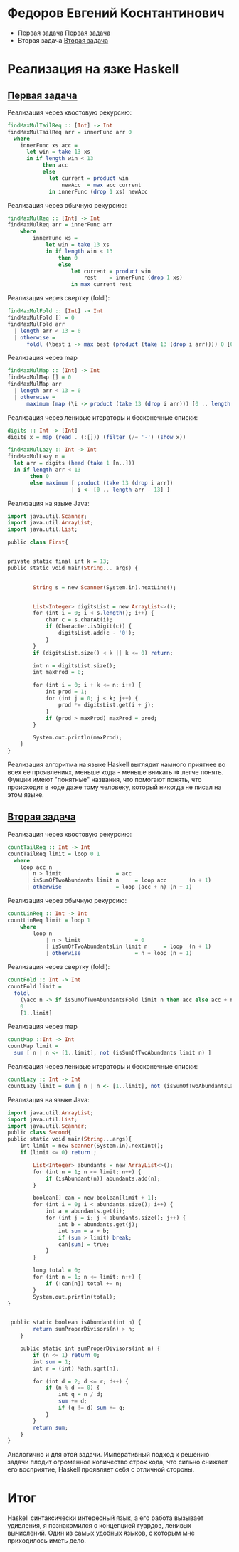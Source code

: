 # Федоров Евгений Коснтантинович
- Первая задача [Первая задача](https://projecteuler.net/problem=8) 
- Вторая задача [Вторая задача](https://projecteuler.net/problem=23)

# Реализация на язке Haskell 

## [Первая задача](https://projecteuler.net/problem=8)
Реализация через хвостовую рекурсию: 
```haskell
findMaxMulTailReq :: [Int] -> Int
findMaxMulTailReq arr = innerFunc arr 0
  where
    innerFunc xs acc =
      let win = take 13 xs
      in if length win < 13
           then acc
           else
             let current = product win
                 newAcc  = max acc current
             in innerFunc (drop 1 xs) newAcc
```
Реализация через обычную рекурсию: 
```haskell
findMaxMulReq :: [Int] -> Int
findMaxMulReq arr = innerFunc arr
    where
        innerFunc xs =
            let win = take 13 xs
            in if length win < 13
                then 0
                else
                    let current = product win
                        rest    = innerFunc (drop 1 xs)
                    in max current rest
```

Реализация через свертку (foldl): 
```haskell
findMaxMulFold :: [Int] -> Int
findMaxMulFold [] = 0
findMaxMulFold arr
  | length arr < 13 = 0
  | otherwise =
      foldl (\best i -> max best (product (take 13 (drop i arr)))) 0 [0 .. length arr - 13]
```
Реализация через map
```haskell
findMaxMulMap :: [Int] -> Int
findMaxMulMap [] = 0
findMaxMulMap arr
  | length arr < 13 = 0
  | otherwise =
      maximum (map (\i -> product (take 13 (drop i arr))) [0 .. length arr - 13])
```

Реализация через ленивые итераторы и бесконечные списки: 
```haskell
digits :: Int -> [Int]
digits x = map (read . (:[])) (filter (/= '-') (show x))

findMaxMulLazy :: Int -> Int
findMaxMulLazy n =
  let arr = digits (head (take 1 [n..])) 
  in if length arr < 13
       then 0
       else maximum [ product (take 13 (drop i arr))
                    | i <- [0 .. length arr - 13] ]
```

Реализация на языке Java: 
```haskell
import java.util.Scanner;
import java.util.ArrayList;
import java.util.List;

public class First{


private static final int k = 13;
public static void main(String... args) {

        
        String s = new Scanner(System.in).nextLine();


        List<Integer> digitsList = new ArrayList<>();
        for (int i = 0; i < s.length(); i++) {
            char c = s.charAt(i);
            if (Character.isDigit(c)) {
                digitsList.add(c - '0');
            }
        }
        if (digitsList.size() < k || k <= 0) return;

        int n = digitsList.size();
        int maxProd = 0;

        for (int i = 0; i + k <= n; i++) {
            int prod = 1;
            for (int j = 0; j < k; j++) {
                prod *= digitsList.get(i + j);
            }
            if (prod > maxProd) maxProd = prod;
        }

        System.out.println(maxProd);
    }
}
```


Реализация алгоритма на языке Haskell выглядит намного приятнее во всех ее проявлениях, меньше кода - меньше вникать => легче понять. 
Фунции имеют "понятные" названия, что помогают понять, что происходит в коде даже тому человеку, который никогда не писал на этом языке.


## [Вторая задача](https://projecteuler.net/problem=23)

Реализация через хвостовую рекурсию:
```haskell
countTailReq :: Int -> Int
countTailReq limit = loop 0 1
  where
    loop acc n
      | n > limit                 = acc
      | isSumOfTwoAbundants limit n     = loop acc       (n + 1)
      | otherwise                 = loop (acc + n) (n + 1)
```
Реализация через обычную рекурсию:
```haskell
countLinReq :: Int -> Int
countLinReq limit = loop 1
    where
        loop n
            | n > limit                 = 0
            | isSumOfTwoAbundantsLin limit n     = loop  (n + 1)
            | otherwise                 = n + loop (n + 1)
```

Реализация через свертку (foldl):
```haskell
countFold :: Int -> Int
countFold limit =
  foldl
    (\acc n -> if isSumOfTwoAbundantsFold limit n then acc else acc + n)
    0
    [1..limit]
```
Реализация через map
```haskell
countMap ::Int -> Int
countMap limit =
  sum [ n | n <- [1..limit], not (isSumOfTwoAbundants limit n) ]
```

Реализация через ленивые итераторы и бесконечные списки:
```haskell
countLazy :: Int -> Int
countLazy limit = sum [ n | n <- [1..limit], not (isSumOfTwoAbundantsLazy n) ]
```

Реализация на языке Java:
```haskell
import java.util.ArrayList;
import java.util.List;
import java.util.Scanner;
public class Second{
public static void main(String...args){
    int limit = new Scanner(System.in).nextInt();
    if (limit <= 0) return ;

        List<Integer> abundants = new ArrayList<>();
        for (int n = 1; n <= limit; n++) {
            if (isAbundant(n)) abundants.add(n);
        }

        boolean[] can = new boolean[limit + 1];
        for (int i = 0; i < abundants.size(); i++) {
            int a = abundants.get(i);
            for (int j = i; j < abundants.size(); j++) { 
                int b = abundants.get(j);
                int sum = a + b;
                if (sum > limit) break;
                can[sum] = true;
            }
        }

        long total = 0;
        for (int n = 1; n <= limit; n++) {
            if (!can[n]) total += n;
        }
        System.out.println(total);
}


 public static boolean isAbundant(int n) {
        return sumProperDivisors(n) > n;
    }

    public static int sumProperDivisors(int n) {
        if (n <= 1) return 0;    
        int sum = 1;           
        int r = (int) Math.sqrt(n);

        for (int d = 2; d <= r; d++) {
            if (n % d == 0) {
                int q = n / d;
                sum += d;
                if (q != d) sum += q; 
            }
        }
        return sum;
    }
}
```

Аналогично и для этой задачи. Императивный подход к решению задачи плодит огроменное количество строк кода, что сильно снижает его восприятие, Haskell проявляет себя с отличной стороны.

# Итог 
Haskell синтаксически интересный язык, а его работа вызывает удивления, я познакомился с концепцией гуардов, ленивых вычислений. Один из самых удобных языков, с которым мне приходилось иметь дело.